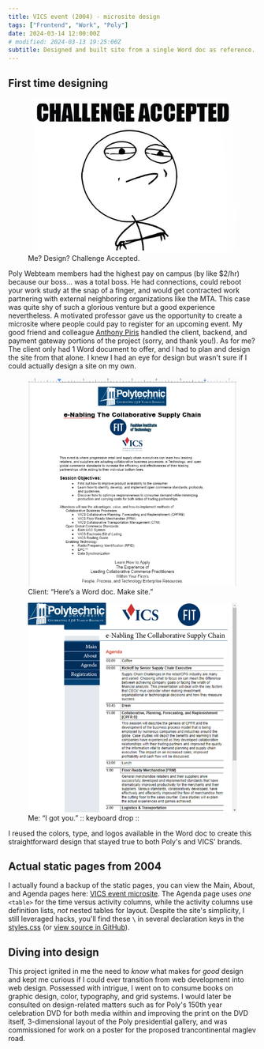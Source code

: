 ```yaml
---
title: VICS event (2004) - microsite design
tags: ["Frontend", "Work", "Poly"]
date: 2024-03-14 12:00:00Z
# modified: 2024-03-13 19:25:00Z
subtitle: Designed and built site from a single Word doc as reference.
---
```


<div class="p grid__body-to-right--gt900">

## First time designing

<figure class="figure figure--img figure--img--text-wrap">
  <a href="/blog-images/poly/vics/challenge-accepted-cropped-resized-optimized.jpg"><img
    src="/blog-images/poly/vics/challenge-accepted-cropped-resized-optimized.jpg"
    alt="Challenge Accepted meme, picture of stick figure squinting with arms folded over each other"
    class="figure__img"
  /></a>
  <figcaption>Me? Design? Challenge Accepted.</figcaption>
</figure>

Poly Webteam members had the highest pay on campus (by like $2/hr) because our boss... was a total boss. He had connections, could reboot your work study at the snap of a finger, and would get contracted work partnering with external neighboring organizations like the MTA. This case was quite shy of such a glorious venture but a good experience nevertheless. A motivated professor gave us the opportunity to create a microsite where people could pay to register for an upcoming event. My good friend and colleague <a href="https://www.linkedin.com/in/anthonysparkpiris/">Anthony Piris</a> handled the client, backend, and payment gateway portions of the project (sorry, and thank you!). As for me? The client only had 1 Word document to offer, and I had to plan and design the site from that alone. I knew I had an eye for design but wasn't sure if I could actually design a site on my own.

</div>

<figure
  class="figure figure--img figure--img--before-after figure--img--before grid__left-right grid__left-right--left grid__figure"
>
  <a href="/blog-images/poly/vics/vics-word-doc-optimized.png"><img
    class="figure__img"
    src="/blog-images/poly/vics/vics-word-doc-optimized.png"
    alt="Screenshot of the event Word doc provided by client"
  /></a>
  <figcaption>Client: &ldquo;Here&rsquo;s a Word doc. Make site.&rdquo;</figcaption>
</figure>
<figure
  class="figure figure--img figure--img--before-after figure--img--after grid__left-right grid__left-right--right grid__figure"
>
  <a href="/blog-images/poly/vics/vics-agenda-page-optimized.png"><img
    class="figure__img"
    src="/blog-images/poly/vics/vics-agenda-page-optimized.png"
    alt="Screenshot of VICS event microsite Agenda page"
  /></a>
  <figcaption>Me: &ldquo;I got you.&rdquo; :: keyboard drop ::</figcaption>
</figure>

I reused the colors, type, and logos available in the Word doc to create this straightforward design that stayed true to both Poly's and VICS' brands.

## Actual static pages from 2004

I actually found a backup of the static pages, you can view the Main, About, and Agenda pages here: <a href="/tangibles/poly/vics/">VICS event microsite</a>. The Agenda page uses _one_ `<table>` for the time versus activity columns, while the activity columns use definition lists, _not_ nested tables for layout. Despite the site's simplicity, I still leveraged hacks, you'll find these `\` in several declaration keys in the <a href="/tangibles/poly/vics/styles.css">styles.css</a> (or <a href="https://github.com/notacouch/notacouch.com/blob/e18a715fc81bee382e849ae0eed1c41539651e21/tangibles/poly/vics/styles.css">view source in GitHub</a>).


## Diving into design

This project ignited in me the need to _know_ what makes for _good_ design and kept me curious if I could ever transition from web development into web design. Possessed with intrigue, I went on to consume books on graphic design, color, typography, and grid systems. I would later be consulted on design-related matters such as for Poly's 150th year celebration DVD for both media within and improving the print on the DVD itself, 3-dimensional layout of the Poly presidential gallery, and was commissioned for work on a poster for the proposed trancontinental maglev road.
